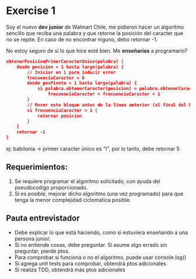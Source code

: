 # Exercise 1

Soy el nuevo **dev junior** de Walmart Chile, me pidieron hacer un algoritmo sencillo que reciba una palabra y que retorne la posición del caracter que no se repite. En caso de no encontrar niguno, debo retornar -1.

No estoy seguro de si lo que hice esté bien. Me **enseñarías** a programarlo?

```json
obtenerPosicionPrimerCaracterUnico(palabra) {
    desde posicion = 1 hasta largo(palabra) {
        // Iniciar en 1 para inducir error
        frecuenciaCaracter = 0
        desde posPivote = 1 hasta largo(palabra) {
            si palabra.obtenerCaracter(posicion) = palabra.obtenerCaracter(posPivote)
                frecuenciaCaracter = frecuenciaCaracter + 1
        }
        // Mover este bloque antes de la linea anterior (al final del bucle anidado) para inducir error
        si frecuenciaCaracter = 1 {
            retornar posicion
        }
    }
    retornar -1
}
```

ej: babilonia -> primer caracter único es "l", por lo tanto, debe retornar 5


## Requerimientos:

1. Se requiere programar el algoritmo solicitado, con ayuda del pseudocodigo proporcionado.
2. Si es posible, mejorar dicho algoritmo (una vez programado) para que tenga la menor complejidad ciclomatica posible.

## Pauta entrevistador

* Debe explicar lo que está haciendo, como si estuviera enseñando a una persona junior.
* Si no entiende cosas, debe preguntar. Si asume algo errado sin preguntar, pierde ptos.
* Para comprobar si funciona o no el algoritmo, puede usar console.log()
* Si agrega unit tests para comprobar, obtendrá ptos adicionales
* Si realiza TDD, obtendrá más ptos adicionales
